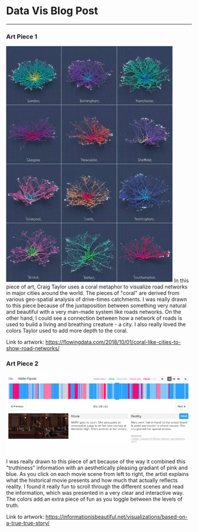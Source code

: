 # Data Vis Blog Post
------

### Art Piece 1
![Craig Taylor](images/roads.png?raw=true "Craig Taylor")
In this piece of art, Craig Taylor uses a coral metaphor to visualize road networks in major cities around the world. The pieces of "coral" are derived from various geo-spatial analysis of drive-times catchments. I was really drawn to this piece because of the juxtaposition between something very natural and beautiful with a very man-made system like roads networks. On the other hand, I could see a connection between how a network of roads is used to build a living and breathing creature - a city.  I also really loved the colors Taylor used to add more depth to the coral.

Link to artwork: https://flowingdata.com/2018/10/01/coral-like-cities-to-show-road-networks/ 

### Art Piece 2
![Information](images/hiddenfigures.png?raw=true "Information")
I was really drawn to this piece of art because of the way it combined this "truthiness" information with an aesthetically pleasing gradiant of pink and blue. As you click on each movie scene from left to right, the artist explains what the historical movie presents and how much that actually reflects reality. I found it really fun to scroll through the different scenes and read the information, which was presented in a very clear and interactive way. The colors add an extra piece of fun as you toggle between the levels of truth.

Link to artwork: https://informationisbeautiful.net/visualizations/based-on-a-true-true-story/


